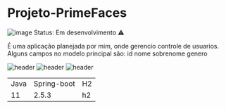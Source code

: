 # Projeto-PrimeFaces
 
![image](https://github.com/JoaoEduardoFM/Projeto-PrimeFace/assets/90796699/ba9a9dcf-1a59-4e7c-b248-9215ab9e34c2)
Status: Em desenvolvimento ⚠️

É uma aplicação planejada por mim, onde gerencio controle de usuarios.
Alguns campos no modelo principal são:
id
nome
sobrenome
genero

![header](https://user-images.githubusercontent.com/90796699/228732700-385f1245-70e2-4afa-8fcb-3838c43cc3d1.png)
![header](https://user-images.githubusercontent.com/90796699/228732963-6bafac5b-bb12-4e8d-b72a-47b3798f7bc3.png)
![header](https://user-images.githubusercontent.com/90796699/229381110-73a2592a-5e58-4948-ae38-a179cc119e10.png)
<table>
  <tr>
    <td>Java</td>
    <td>Spring-boot</td>
    <td>H2</td>
  </tr>
  <tr>
    <td>11</td>
    <td>2.5.3</td>
    <td>h2</td>
  </tr>
</table>
